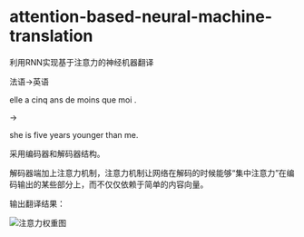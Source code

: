 # attention-based-neural-machine-translation
利用RNN实现基于注意力的神经机器翻译

法语->英语

elle a cinq ans de moins que moi .

->

she is five years younger than me.

采用编码器和解码器结构。

解码器端加上注意力机制，注意力机制让网络在解码的时候能够“集中注意力”在编码输出的某些部分上，而不仅仅依赖于简单的内容向量。

输出翻译结果：

![注意力权重图](https://raw.githubusercontent.com/zqs01/pic/master/11.png)